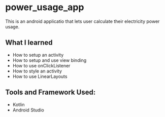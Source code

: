 # power_usage_app
This is an android applicatio that lets user calculate their electricity power usage. 

<h2>What I learned</h2>
<ul>
  <li>How to setup an activity</li>
  <li>How to setup and use view binding</li>
  <li>How to use onClickListener</li>
  <li>How to style an activity</li>
  <li>How to use LinearLayouts</li>
</ul>

<h2>Tools and Framework Used:</h2>
<ul>
  <li>Kotlin</li>
  <li>Android Studio</li>
</ul>




